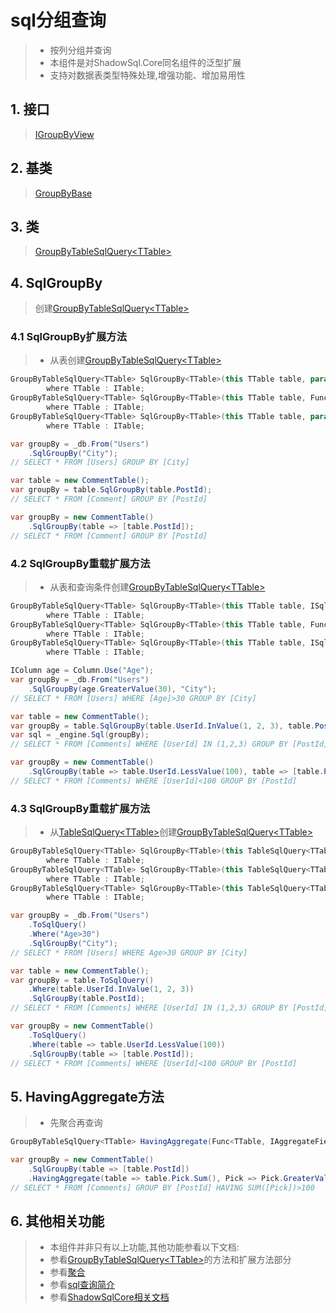 # sql分组查询
>* 按列分组并查询
>* 本组件是对ShadowSql.Core同名组件的泛型扩展
>* 支持对数据表类型特殊处理,增强功能、增加易用性

## 1. 接口
>[IGroupByView](xref:ShadowSql.Identifiers.IGroupByView)

## 2. 基类
>[GroupByBase](xref:ShadowSql.GroupBy.GroupByBase)

## 3. 类
>[GroupByTableSqlQuery\<TTable\>](xref:ShadowSql.GroupBy.GroupByTableSqlQuery%601)

## 4. SqlGroupBy
>创建[GroupByTableSqlQuery\<TTable\>](xref:ShadowSql.GroupBy.GroupByTableSqlQuery%601)
### 4.1 SqlGroupBy扩展方法
>* 从表创建[GroupByTableSqlQuery\<TTable\>](xref:ShadowSql.GroupBy.GroupByTableSqlQuery%601)
```csharp
GroupByTableSqlQuery<TTable> SqlGroupBy<TTable>(this TTable table, params IFieldView[] fields)
        where TTable : ITable;
GroupByTableSqlQuery<TTable> SqlGroupBy<TTable>(this TTable table, Func<TTable, IFieldView[]> select)
        where TTable : ITable;
GroupByTableSqlQuery<TTable> SqlGroupBy<TTable>(this TTable table, params IEnumerable<string> columnNames)
        where TTable : ITable;
```
```csharp
var groupBy = _db.From("Users")
    .SqlGroupBy("City");
// SELECT * FROM [Users] GROUP BY [City]
```
```csharp
var table = new CommentTable();
var groupBy = table.SqlGroupBy(table.PostId);
// SELECT * FROM [Comment] GROUP BY [PostId]
```
```csharp
var groupBy = new CommentTable()
    .SqlGroupBy(table => [table.PostId]);
// SELECT * FROM [Comment] GROUP BY [PostId]
```

### 4.2 SqlGroupBy重载扩展方法
>* 从表和查询条件创建[GroupByTableSqlQuery\<TTable\>](xref:ShadowSql.GroupBy.GroupByTableSqlQuery%601)
```csharp
GroupByTableSqlQuery<TTable> SqlGroupBy<TTable>(this TTable table, ISqlLogic where, params IFieldView[] fields)
        where TTable : ITable;
GroupByTableSqlQuery<TTable> SqlGroupBy<TTable>(this TTable table, Func<TTable, ISqlLogic> where, Func<TTable, IFieldView[]> select)
        where TTable : ITable;
GroupByTableSqlQuery<TTable> SqlGroupBy<TTable>(this TTable table, ISqlLogic where, params IEnumerable<string> columnNames)
        where TTable : ITable;
```
```csharp
IColumn age = Column.Use("Age");
var groupBy = _db.From("Users")
    .SqlGroupBy(age.GreaterValue(30), "City");
// SELECT * FROM [Users] WHERE [Age]>30 GROUP BY [City]
```
```csharp
var table = new CommentTable();
var groupBy = table.SqlGroupBy(table.UserId.InValue(1, 2, 3), table.PostId);
var sql = _engine.Sql(groupBy);
// SELECT * FROM [Comments] WHERE [UserId] IN (1,2,3) GROUP BY [PostId]
```
```csharp
var groupBy = new CommentTable()
    .SqlGroupBy(table => table.UserId.LessValue(100), table => [table.PostId]);
// SELECT * FROM [Comments] WHERE [UserId]<100 GROUP BY [PostId]
```

### 4.3 SqlGroupBy重载扩展方法
>* 从[TableSqlQuery\<TTable\>](xref:ShadowSql.Tables.TableSqlQuery%601)创建[GroupByTableSqlQuery\<TTable\>](xref:ShadowSql.GroupBy.GroupByTableSqlQuery%601)
```csharp
GroupByTableSqlQuery<TTable> SqlGroupBy<TTable>(this TableSqlQuery<TTable> query, params IFieldView[] fields)
        where TTable : ITable;
GroupByTableSqlQuery<TTable> SqlGroupBy<TTable>(this TableSqlQuery<TTable> query, Func<TTable, IFieldView[]> select)
        where TTable : ITable;
GroupByTableSqlQuery<TTable> SqlGroupBy<TTable>(this TableSqlQuery<TTable> query, params IEnumerable<string> columnNames)
        where TTable : ITable;
```
```csharp
var groupBy = _db.From("Users")
    .ToSqlQuery()
    .Where("Age>30")
    .SqlGroupBy("City");
// SELECT * FROM [Users] WHERE Age>30 GROUP BY [City]
```
```csharp
var table = new CommentTable();
var groupBy = table.ToSqlQuery()
    .Where(table.UserId.InValue(1, 2, 3))
    .SqlGroupBy(table.PostId);
// SELECT * FROM [Comments] WHERE [UserId] IN (1,2,3) GROUP BY [PostId]
```
```csharp
var groupBy = new CommentTable()
    .ToSqlQuery()
    .Where(table => table.UserId.LessValue(100))
    .SqlGroupBy(table => [table.PostId]);
// SELECT * FROM [Comments] WHERE [UserId]<100 GROUP BY [PostId]
```

## 5. HavingAggregate方法
>* 先聚合再查询
```csharp
GroupByTableSqlQuery<TTable> HavingAggregate(Func<TTable, IAggregateField> aggregate, Func<IAggregateField, AtomicLogic> query);
```
```csharp
var groupBy = new CommentTable()
    .SqlGroupBy(table => [table.PostId])
    .HavingAggregate(table => table.Pick.Sum(), Pick => Pick.GreaterValue(100));
// SELECT * FROM [Comments] GROUP BY [PostId] HAVING SUM([Pick])>100
```

## 6. 其他相关功能
>* 本组件并非只有以上功能,其他功能参看以下文档:
>* 参看[GroupByTableSqlQuery\<TTable\>](xref:ShadowSql.GroupBy.GroupByTableSqlQuery%601)的方法和扩展方法部分
>* 参看[聚合](../../shadowcore/aggregate.md)
>* 参看[sql查询简介](./index.md)
>* 参看[ShadowSqlCore相关文档](../../shadowcore/sqlquery/groupby.md)
